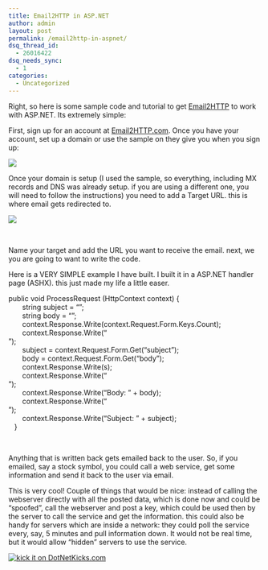 ```yaml
---
title: Email2HTTP in ASP.NET
author: admin
layout: post
permalink: /email2http-in-aspnet/
dsq_thread_id:
  - 26016422
dsq_needs_sync:
  - 1
categories:
  - Uncategorized
---
```

Right, so here is some sample code and tutorial to get [Email2HTTP][1] to work with ASP.NET. Its extremely simple:

First, sign up for an account at [Email2HTTP.com][1]. Once you have your account, set up a domain or use the sample on they give you when you sign up:

<img src="http://images.lotas-smartman.net/image.ashx?id=916b9f29-1794-4949-b755-b9fa62d8ffb9" mce_src="http://images.lotas-smartman.net/image.ashx?id=916b9f29-1794-4949-b755-b9fa62d8ffb9"> 

Once your domain is setup (I used the sample, so everything, including MX records and DNS was already setup. if you are using a different one, you will need to follow the instructions) you need to add a Target URL. this is where email gets redirected to. 

<img src="http://images.lotas-smartman.net/image.ashx?id=9fe0e5a0-9c1f-4a2c-a9af-6f4e67b92d9a" mce_src="http://images.lotas-smartman.net/image.ashx?id=9fe0e5a0-9c1f-4a2c-a9af-6f4e67b92d9a"> <p mce_keep="true">&nbsp;</p> 

Name your target and add the URL you want to receive the email. next, we you are going to want to write the code.

Here is a VERY SIMPLE example I have built. I built it in a ASP.NET handler page (ASHX). this just made my life a little easer.

public void ProcessRequest (HttpContext context) {  
&nbsp;&nbsp;&nbsp;&nbsp;&nbsp;&nbsp; string subject = &#8220;&#8221;;  
&nbsp;&nbsp;&nbsp;&nbsp;&nbsp;&nbsp; string body = &#8220;&#8221;;  
&nbsp;&nbsp;&nbsp;&nbsp;&nbsp;&nbsp; context.Response.Write(context.Request.Form.Keys.Count);  
&nbsp;&nbsp;&nbsp;&nbsp;&nbsp;&nbsp; context.Response.Write(&#8220;<br>&#8221;);  
&nbsp;&nbsp;&nbsp;&nbsp;&nbsp;&nbsp; subject = context.Request.Form.Get(&#8220;subject&#8221;);  
&nbsp;&nbsp;&nbsp;&nbsp;&nbsp;&nbsp; body = context.Request.Form.Get(&#8220;body&#8221;);  
&nbsp;&nbsp;&nbsp;&nbsp;&nbsp;&nbsp; context.Response.Write(s);  
&nbsp;&nbsp;&nbsp;&nbsp;&nbsp;&nbsp; context.Response.Write(&#8220;<br>&#8221;);  
&nbsp;&nbsp;&nbsp;&nbsp;&nbsp;&nbsp; context.Response.Write(&#8220;Body: &#8221; + body);  
&nbsp;&nbsp;&nbsp;&nbsp;&nbsp;&nbsp; context.Response.Write(&#8220;<br>&#8221;);  
&nbsp;&nbsp;&nbsp;&nbsp;&nbsp;&nbsp; context.Response.Write(&#8220;Subject: &#8221; + subject);  
&nbsp;&nbsp; }<p mce_keep="true">&nbsp;</p> 

Anything that is written back gets emailed back to the user. So, if you emailed, say a stock symbol, you could call a web service, get some information and send it back to the user via email. 

This is very cool! Couple of things that would be nice: instead of calling the webserver directly with all the posted data, which is done now and could be &#8220;spoofed&#8221;, call the webserver and post a key, which could be used then by the server to call the service and get the information. this could also be handy for servers which are inside a network: they could poll the service every, say, 5 minutes and pull information down. It would not be real time, but it would allow &#8220;hidden&#8221; servers to use the service.

[<img alt="kick it on DotNetKicks.com" src="http://www.dotnetkicks.com/Services/Images/KickItImageGenerator.ashx?url=http%3a%2f%2fblog.lotas-smartman.net%2farchive%2f2008%2f02%2f11%2femail2http-in-asp-net.aspx" border=0>][2]

 [1]: http://www.email2http.com/
 [2]: http://www.dotnetkicks.com/kick/?url=http%3a%2f%2fblog.lotas-smartman.net%2farchive%2f2008%2f02%2f11%2femail2http-in-asp-net.aspx